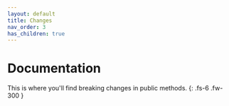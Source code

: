 ```yaml
---
layout: default
title: Changes
nav_order: 3
has_children: true
---
```


# Documentation
This is where you'll find breaking changes in public methods.
{: .fs-6 .fw-300 }
